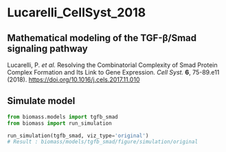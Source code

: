 # Lucarelli_CellSyst_2018

## Mathematical modeling of the TGF-β/Smad signaling pathway 

Lucarelli, P. *et al.* Resolving the Combinatorial Complexity of Smad Protein Complex Formation and Its Link to Gene Expression. *Cell Syst.* **6**, 75-89.e11 (2018). https://doi.org/10.1016/j.cels.2017.11.010

## Simulate model

```python
from biomass.models import tgfb_smad
from biomass import run_simulation

run_simulation(tgfb_smad, viz_type='original')
# Result : biomass/models/tgfb_smad/figure/simulation/original
```